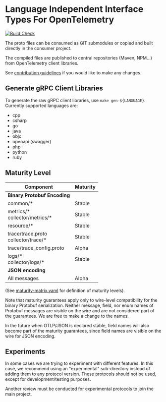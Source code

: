 # Language Independent Interface Types For OpenTelemetry

[![Build Check](https://github.com/open-telemetry/opentelemetry-proto/workflows/Build%20Check/badge.svg?branch=main)](https://github.com/open-telemetry/opentelemetry-proto/actions?query=workflow%3A%22Build+Check%22+branch%3Amain)

The proto files can be consumed as GIT submodules or copied and built directly in the consumer project.

The compiled files are published to central repositories (Maven, NPM...) from OpenTelemetry client libraries.

See [contribution guidelines](CONTRIBUTING.md) if you would like to make any changes.

## Generate gRPC Client Libraries

To generate the raw gRPC client libraries, use `make gen-${LANGUAGE}`. Currently supported languages are:

* cpp
* csharp
* go
* java
* objc
* openapi (swagger)
* php
* python
* ruby

## Maturity Level

Component                            | Maturity |
-------------------------------------|----------|
**Binary Protobuf Encoding**         |          |
common/*                             | Stable   |
metrics/\*<br>collector/metrics/*    | Stable   |
resource/*                           | Stable   |
trace/trace.proto<br>collector/trace/* | Stable   |
trace/trace_config.proto             | Alpha    |
logs/\*<br>collector/logs/*          | Stable   |
**JSON encoding**                    |          |
All messages                         | Alpha    |

(See [maturity-matrix.yaml](https://github.com/open-telemetry/community/blob/47813530864b9fe5a5146f466a58bd2bb94edc72/maturity-matrix.yaml#L57)
for definition of maturity levels).

Note that maturity guarantees apply only to wire-level compatibility for the binary
Protobuf serialization. Neither message, field, nor enum names of Protobuf messages
are visible on the wire and are not considered part of the guarantees. We are free
to make a change to the names.

In the future when OTLP/JSON is declared stable, field names will also become part of
the maturity guarantees, since field names are visible on the wire for JSON encoding.

## Experiments

In some cases we are trying to experiment with different features. In this case,
we recommend using an "experimental" sub-directory instead of adding them to any
protocol version. These protocols should not be used, except for
development/testing purposes.

Another review must be conducted for experimental protocols to join the main project.
